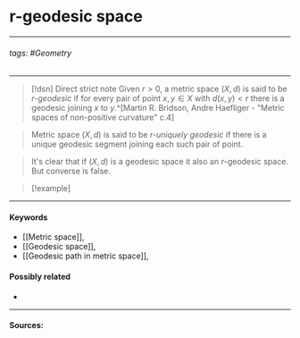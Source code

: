 # r-geodesic space
***
###### tags: #Geometry  
***
>[!dsn] Direct strict note
>Given $r>0$, a metric space $(X,d)$ is said to be *$r$-geodesic* if for every pair of point $x,y\in X$ with $d(x,y)<r$ there is a geodesic joining $x$ to $y$.^[Martin R. Bridson, Andre Haefliger - "Metric spaces of non-positive curvature" c.4]

>Metric space $(X,d)$ is said to be *$r$-uniquely geodesic* if there is a unique geodesic segment joining each such pair of point.

>It's clear that if $(X,d)$ is a geodesic space it also an $r$-geodesic space. But converse is false.

>[!example] 
>
***
#### Keywords
- [[Metric space]],
- [[Geodesic space]],
- [[Geodesic path in metric space]],
#### Possibly related
- 
***
#### Sources: